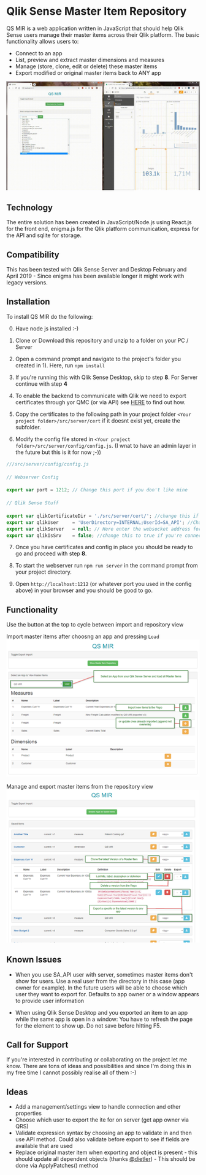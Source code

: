 # Qlik Sense Master Item Repository

QS MIR is a web application written in JavaScript that should help Qlik Sense users manage their master items across their Qlik platform. The basic functionality allows users to:

* Connect to an app
* List, preview and extract master dimensions and measures 
* Manage (store, clone, edit or delete) these master items
* Export modified or original master items back to ANY app

![Quick Demo](./resources/qsmir.gif)

## Technology

The entire solution has been created in JavaScript/Node.js using React.js for the front end, enigma.js for the Qlik platform communication, express for the API and sqlite for storage. 

## Compatibility

This has been tested with Qlik Sense Server and Desktop February and April 2019 - Since enigma has been available longer it might work with legacy versions. 

## Installation

To install QS MIR do the following:

0) Have node js installed :-)

1) Clone or Download this repository and unzip to a folder on your PC / Server

2) Open a command prompt and navigate to the project's folder you created in 1). Here, run ```npm install```

3) If you're running this with Qlik Sense Desktop, skip to step **8**. For Server continue with step **4**

4) To enable the backend to communicate with Qlik we need to export certificates through yor QMC (or via API) see [HERE](https://help.qlik.com/en-US/sense/April2019/Subsystems/ManagementConsole/Content/Sense_QMC/export-certificates.htm) to find out how. 

5) Copy the certificates to the following path in your project folder ```<Your project folder>/src/server/cert``` if it doesnt exist yet, create the subfolder.

6) Modify the config file stored in ```<Your project folder>/src/server/config/config.js```. (I wnat to have an admin layer in the future but this is it for now ;-))

```javascript
///src/server/config/config.js

// Webserver Config 

export var port = 1212; // Change this port if you don't like mine

// Qlik Sense Stuff

export var qlikCertificateDir = './src/server/cert/'; //change this if you want to take your certificates from elsewhere
export var qlikUser     = 'UserDirectory=INTERNAL;UserId=SA_API'; //Change this if you want to use another user then the standard API service account
export var qlikServer   = null; // Here enter the websocket address for your Qlik Sense Server engine
export var qlikIsSrv    = false; //change this to true if you're connecting to a QS server
```

7) Once you have certificates and config in place you should be ready to go and proceed with step **8**.

8) To start the webserver run ```npm run server``` in the command prompt from your project directory.

9) Open ```http://localhost:1212``` (or whatever port you used in the config above) in your browser and you should be good to go.

## Functionality

Use the button at the top to cycle between import and repository view

Import master items after choosng an app and pressing ```Load```
![basic Import](./resources/mir_import_to_repo.png)

Manage and export master items from the repository view
![basic Export](./resources/mir_repo_view.png)

## Known Issues

* When you use SA_API user with server, sometimes master items don't show for users. Use a real user from the directory in this case (app owner for example). In the future users will be able to choose which user they want to export for. Defaults to app owner or a window appears to provide user information

* When using Qlik Sense Desktop and you exported an item to an app while the same app is open in a window: You have to refresh the page for the element to show up. Do not save before hitting F5.

## Call for Support

If you're interested in contributing or collaborating on the project let me know. There are tons of ideas and possibilities and since I'm doing this in my free time I cannot possibly realise all of them :-)

## Ideas

* Add a management/settings view to handle connection and other properties
* Choose which user to export the ite for on server (get app owner via QRS)
* Validate expression syntax by choosing an app to validate in and then use API method. Could also validate before export to see if fields are available that are used
* Replace original master item when exporting and object is present - this should update all dependent objects (thanks [@dietler](https://twitter.com/dietler)) - This should be done via ApplyPatches() method
